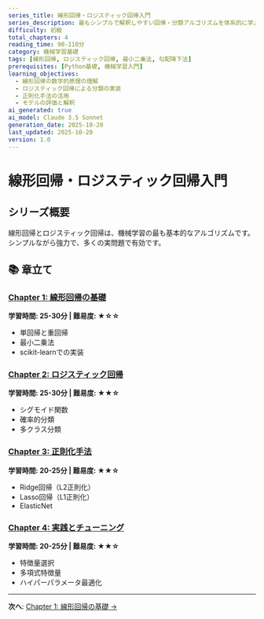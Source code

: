 ```yaml
---
series_title: 線形回帰・ロジスティック回帰入門
series_description: 最もシンプルで解釈しやすい回帰・分類アルゴリズムを体系的に学ぶ
difficulty: 初級
total_chapters: 4
reading_time: 90-110分
category: 機械学習基礎
tags: [線形回帰, ロジスティック回帰, 最小二乗法, 勾配降下法]
prerequisites: [Python基礎, 機械学習入門]
learning_objectives:
  - 線形回帰の数学的原理の理解
  - ロジスティック回帰による分類の実装
  - 正則化手法の活用
  - モデルの評価と解釈
ai_generated: true
ai_model: Claude 3.5 Sonnet
generation_date: 2025-10-20
last_updated: 2025-10-20
version: 1.0
---
```


# 線形回帰・ロジスティック回帰入門

## シリーズ概要

線形回帰とロジスティック回帰は、機械学習の最も基本的なアルゴリズムです。シンプルながら強力で、多くの実問題で有効です。

## 📚 章立て

### [Chapter 1: 線形回帰の基礎](chapter-1.html)
**学習時間: 25-30分 | 難易度: ★☆☆**
- 単回帰と重回帰
- 最小二乗法
- scikit-learnでの実装

### [Chapter 2: ロジスティック回帰](chapter-2.html)
**学習時間: 25-30分 | 難易度: ★★☆**
- シグモイド関数
- 確率的分類
- 多クラス分類

### [Chapter 3: 正則化手法](chapter-3.html)
**学習時間: 20-25分 | 難易度: ★★☆**
- Ridge回帰（L2正則化）
- Lasso回帰（L1正則化）
- ElasticNet

### [Chapter 4: 実践とチューニング](chapter-4.html)
**学習時間: 20-25分 | 難易度: ★★☆**
- 特徴量選択
- 多項式特徴量
- ハイパーパラメータ最適化

---

**次へ**: [Chapter 1: 線形回帰の基礎 →](chapter-1.html)
